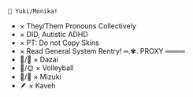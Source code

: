     🌷 Yuki/Monika!
- × They/Them Pronouns Collectively
- × DID, Autistic ADHD
- × PT: Do not Copy Skins
- × Read General System Rentry!
     ═.✾. PROXY ════
- 🌂/🤎 × Dazai
- 🏐/🌞 × Volleyball
- 💖/🎀 × Mizuki
- 🪶 × Kaveh

<!---
Yuki0na/Yuki0na is a ✨ special ✨ repository because its `README.md` (this file) appears on your GitHub profile.
You can click the Preview link to take a look at your changes.
--->

